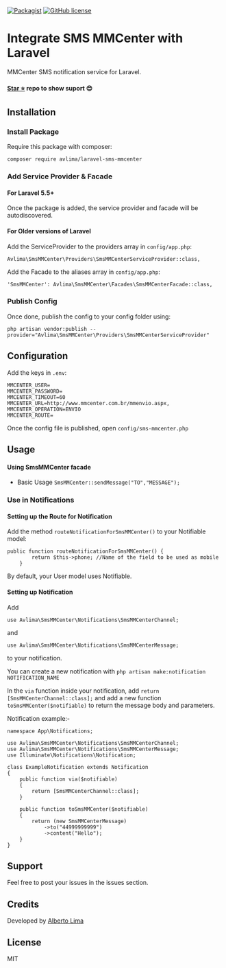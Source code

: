 [![Packagist](https://img.shields.io/packagist/v/avlima/laravel-sms-mmcenter.svg)](https://packagist.org/packages/avlima/laravel-sms-mmcenter) [![GitHub license](https://img.shields.io/badge/license-MIT-blue.svg)](https://raw.githubusercontent.com/avlima/laravel-sms-mmcenter/master/LICENSE)

# Integrate SMS MMCenter with Laravel
MMCenter SMS notification service for Laravel.

#### [Star ⭐](https://github.com/avlima/laravel-sms-mmcenter) repo to show suport 😊

## Installation

### Install Package
Require this package with composer:
```
composer require avlima/laravel-sms-mmcenter
```
### Add Service Provider & Facade

#### For Laravel 5.5+
Once the package is added, the service provider and facade will be autodiscovered.

#### For Older versions of Laravel
Add the ServiceProvider to the providers array in `config/app.php`:
```
Avlima\SmsMMCenter\Providers\SmsMMCenterServiceProvider::class,
```

Add the Facade to the aliases array in `config/app.php`:
```
'SmsMMCenter': Avlima\SmsMMCenter\Facades\SmsMMCenterFacade::class,
```

### Publish Config
Once done, publish the config to your config folder using:
```
php artisan vendor:publish --provider="Avlima\SmsMMCenter\Providers\SmsMMCenterServiceProvider"
```

## Configuration
Add the keys in `.env`:
```
MMCENTER_USER=
MMCENTER_PASSWORD=
MMCENTER_TIMEOUT=60
MMCENTER_URL=http://www.mmcenter.com.br/mmenvio.aspx,
MMCENTER_OPERATION=ENVIO
MMCENTER_ROUTE=
```
Once the config file is published, open `config/sms-mmcenter.php`

## Usage

#### Using SmsMMCenter facade
- Basic Usage `SmsMMCenter::sendMessage("TO","MESSAGE");`

### Use in Notifications

#### Setting up the Route for Notification
Add the method `routeNotificationForSmsMMCenter()` to your Notifiable model:
```
public function routeNotificationForSmsMMCenter() {
        return $this->phone; //Name of the field to be used as mobile
    }    
```

By default, your User model uses Notifiable.

#### Setting up Notification

Add 

`use Avlima\SmsMMCenter\Notifications\SmsMMCenterChannel;`

and 

`use Avlima\SmsMMCenter\Notifications\SmsMMCenterMessage;`

to your notification. 

You can create a new notification with `php artisan make:notification NOTIFICATION_NAME`

In the `via` function inside your notification, add `return [SmsMMCenterChannel::class];` and add a new function `toSmsMMCenter($notifiable)` to return the message body and parameters.

Notification example:-
```
namespace App\Notifications;

use Avlima\SmsMMCenter\Notifications\SmsMMCenterChannel;
use Avlima\SmsMMCenter\Notifications\SmsMMCenterMessage;
use Illuminate\Notifications\Notification;

class ExampleNotification extends Notification
{
    public function via($notifiable)
    {
        return [SmsMMCenterChannel::class];
    }
    
    public function toSmsMMCenter($notifiable)
    {
        return (new SmsMMCenterMessage)
            ->to("44999999999")
            ->content("Hello");
    }
}
```
## Support
Feel free to post your issues in the issues section.

## Credits
Developed by [Alberto Lima](https://github.com/avlima "Alberto Vieira de Lima")

## License
MIT
